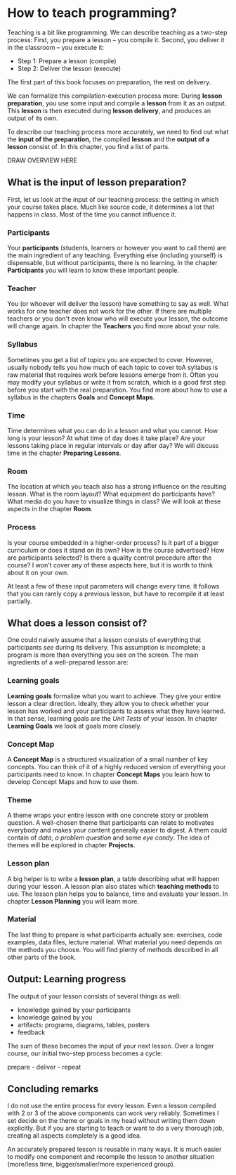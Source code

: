 # How to teach programming?

Teaching is a bit like programming. We can describe teaching as a two-step process: First, you prepare a lesson – you compile it. Second, you deliver it in the classroom – you execute it:

* Step 1: Prepare a lesson (compile)
* Step 2: Deliver the lesson (execute)

The first part of this book focuses on preparation, the rest on delivery.

We can formalize this compilation-execution process more: During **lesson preparation**, you use some input and compile a **lesson** from it as an output. This **lesson** is then executed during **lesson delivery**, and produces an output of its own.

To describe our teaching process more accurately, we need to find out what the **input of the preparation**, the compiled **lesson** and the **output of a lesson** consist of. In this chapter, you find a list of parts.

DRAW OVERVIEW HERE


## What is the input of lesson preparation?

First, let us look at the input of our teaching process: the setting in which your course takes place. Much like source code, it determines a lot that happens in class. Most of the time you cannot influence it.

### Participants
Your **participants** (students, learners or however you want to call them) are the main ingredient of any teaching. Everything else (including yourself) is dispensable, but without participants, there is no learning. In the chapter **Participants** you will learn to know these important people.  

### Teacher
You (or whoever will deliver the lesson) have something to say as well. What works for one teacher does not work for the other. If there are multiple teachers or you don't even know who will execute your lesson, the outcome will change again. In chapter the **Teachers** you find more about your role.

### Syllabus
Sometimes you get a list of topics you are expected to cover. However, usually nobody tells you how much of each topic to cover toA syllabus is raw material that requires work before lessons emerge from it. Often you may modify your syllabus or write it from scratch, which is a good first step before you start with the real preparation. You find more about how to use a syllabus in the chapters **Goals** and **Concept Maps**.

### Time
Time determines what you can do in a lesson and what you cannot. How long is your lesson? At what time of day does it take place? Are your lessons taking place in regular intervals or day after day? We will discuss time in the chapter **Preparing Lessons**.

### Room
The location at which you teach also has a strong influence on the resulting lesson. What is the room layout? What equipment do participants have? What media do you have to visualize things in class? We will look at these aspects in the chapter **Room**.

### Process
Is your course embedded in a higher-order process? Is it part of a bigger curriculum or does it stand on its own? How is the course advertised? How are participants selected? Is there a quality control procedure after the course? I won't cover any of these aspects here, but it is worth to think about it on your own.

At least a few of these input parameters will change every time. It follows that you can rarely copy a previous lesson, but have to recompile it at least partially.


## What does a lesson consist of?

One could naively assume that a lesson consists of everything that participants *see* during its delivery. This assumption is incomplete; a program is more than everything you see on the screen. The main ingredients of a well-prepared lesson are:

### Learning goals
**Learning goals** formalize what you want to achieve. They give your entire lesson a clear direction. Ideally, they allow you to check whether your lesson has worked and your participants to assess what they have learned. In that sense, learning goals are the *Unit Tests* of your lesson. In chapter **Learning Goals** we look at goals more closely.

### Concept Map
A **Concept Map** is a structured visualization of a small number of key concepts. You can think of it of a highly reduced version of everything your participants need to know. In chapter **Concept Maps** you learn how to develop Concept Maps and how to use them.

### Theme
A theme wraps your entire lesson with one concrete story or problem question. A well-chosen theme that participants can relate to motivates everybody and makes your content generally easier to digest.
A them could contain of *data*, *a problem question* and some *eye candy*. The idea of themes will be explored in chapter **Projects**.

### Lesson plan
A big helper is to write a **lesson plan**, a table describing what will happen during your lesson. A lesson plan also states which **teaching methods** to use. The lesson plan helps you to balance, time and evaluate your lesson. In chapter **Lesson Planning** you will learn more.

### Material
The last thing to prepare is what participants actually see: exercises, code examples, data files, lecture material. What material you need depends on the methods you choose. You will find plenty of methods described in all other parts of the book.

## Output: Learning progress
The output of your lesson consists of several things as well:

* knowledge gained by your participants
* knowledge gained by you
* artifacts: programs, diagrams, tables, posters
* feedback

The sum of these becomes the input of your next lesson. Over a longer course, our initial two-step process becomes a cycle:

prepare - deliver - repeat

## Concluding remarks

I do not use the entire process for every lesson. Even a lesson compiled with 2 or 3 of the above components can work very reliably. Sometimes I set decide on the theme or goals in my head without writing them down explicitly. But if you are starting to teach or want to do a very thorough job, creating all aspects completely is a good idea.

An accurately prepared lesson is reusable in many ways. It is much easier to modify one component and recompile the lesson to another situation (more/less time, bigger/smaller/more experienced group).
